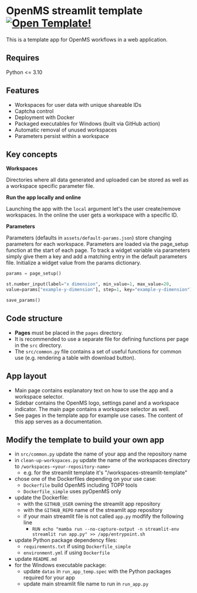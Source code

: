 # OpenMS streamlit template [![Open Template!](https://static.streamlit.io/badges/streamlit_badge_black_white.svg)](https://abi-services.cs.uni-tuebingen.de/streamlit-template/)

This is a template app for OpenMS workflows in a web application.

## Requires

Python <= 3.10

## Features

- Workspaces for user data with unique shareable IDs
- Captcha control
- Deployment with Docker
- Packaged executables for Windows (built via GitHub action)
- Automatic removal of unused workspaces
- Parameters persist within a workspace

## Key concepts

**Workspaces** 

Directories where all data generated and uploaded can be stored as well as a workspace specific parameter file.

**Run the app locally and online**

Launching the app with the `local` argument let's the user create/remove workspaces. In the online the user gets a workspace with a specific ID.

**Parameters**

Parameters (defaults in `assets/default-params.json`) store changing parameters for each workspace. Parameters are loaded via the page_setup function at the start of each page. To track a widget variable via parameters simply give them a key and add a matching entry in the default parameters file. Initialize a widget value from the params dictionary.

```python
params = page_setup()

st.number_input(label="x dimension", min_value=1, max_value=20,
value=params["example-y-dimension"], step=1, key="example-y-dimension")

save_params()
```


## Code structure

- **Pages** must be placed in the `pages` directory.
- It is recommended to use a separate file for defining functions per page in the `src` directory.
- The `src/common.py` file contains a set of useful functions for common use (e.g. rendering a table with download button).

## App layout

- Main page contains explanatory text on how to use the app and a workspace selector.
- Sidebar contains the OpenMS logo, settings panel and a workspace indicator. The main page contains a workspace selector as well.
- See pages in the template app for example use cases. The content of this app serves as a documentation.

## Modify the template to build your own app

- in `src/common.py` update the name of your app and the repository name
- in `clean-up-workspaces.py` update the name of the workspaces directory to `/workspaces-<your-repository-name>`
    - e.g. for the streamlit template it's "/workspaces-streamlit-template"
- chose one of the Dockerfiles depending on your use case:
    - `Dockerfile` build OpenMS including TOPP tools
    - `Dockerfile_simple` uses pyOpenMS only
- update the Dockerfile:
    - with the `GITHUB_USER` owning the streamlit app repository
    - with the `GITHUB_REPO` name of the streamlit app repository
    - if your main streamlit file is not called `app.py` modfify the following line
        - `RUN echo "mamba run --no-capture-output -n streamlit-env streamlit run app.py" >> /app/entrypoint.sh`
- update Python package dependency files:
    - `requirements.txt` if using `Dockerfile_simple`
    - `environment.yml` if using `Dockerfile`
- update `README.md`
- for the Windows executable package:
    - update `datas` in `run_app_temp.spec` with the Python packages required for your app
    - update main streamlit file name to run in `run_app.py`
